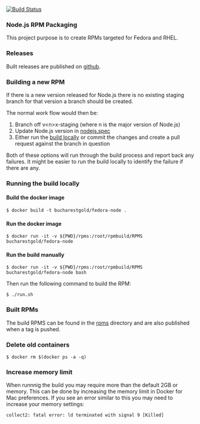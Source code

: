 [![Build Status](https://travis-ci.org/danbev/node-rpm.svg?branch=master)](https://travis-ci.org/danbev/node-rpm)

### Node.js RPM Packaging
This project purpose is to create RPMs targeted for Fedora and RHEL.


### Releases 
Built releases are published on [github](https://github.com/danbev/node-rpm/releases).

### Building a new RPM
If there is a new version released for Node.js there is no existing staging branch for that version
a branch should be created.

The normal work flow would then be:
1. Branch off v&lt;n&gt;x-staging (where n is the major version of Node.js) 
2. Update Node.js version in [nodejs.spec](./src/nodejs.spec)
3. Either run the [build locally](#running_the_build_locally) or
  commit the changes and create a pull request against the branch in question

Both of these options will run through the build process and report back any failures. It might be
easier to run the build locally to identify the failure if there are any.

### Running the build locally

#### Build the docker image

    $ docker build -t bucharestgold/fedora-node . 

#### Run the docker image

    $ docker run -it -v ${PWD}/rpms:/root/rpmbuild/RPMS bucharestgold/fedora-node

#### Run the build manually

    $ docker run -it -v ${PWD}/rpms:/root/rpmbuild/RPMS bucharestgold/fedora-node bash

Then run the following command to build the RPM:

    $ ./run.sh

### Built RPMs
The build RPMS can be found in the [rpms](./rpms) directory and are also published when a tag
is pushed.

### Delete old containers

    $ docker rm $(docker ps -a -q)

### Increase memory limit
When runnnig the build you may require more than the default 2GB or memory.
This can be done by increasing the memory limit in Docker for Mac preferences.
If you see an error similar to this you may need to increase your memory settings:

    collect2: fatal error: ld terminated with signal 9 [Killed]

